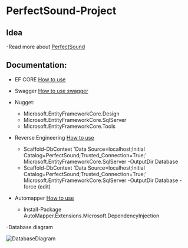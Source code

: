 # PerfectSound-Project

## Idea

-Read more about [PerfectSound](https://edufit-my.sharepoint.com/:w:/g/personal/anisa_suljic_edu_fit_ba/ET9mEk8aQpFDnSNLYh2SCkAB7WVjrQGCNj1mf2a94tqhYQ?e=ycsRFn)


## Documentation:

- EF CORE [How to use](https://docs.microsoft.com/en-us/aspnet/core/data/ef-mvc/intro?view=aspnetcore-5.0)

- Swagger [How to use swagger](https://docs.microsoft.com/en-us/aspnet/core/tutorials/getting-started-with-swashbuckle?view=aspnetcore-5.0&tabs=visual-studio)

- Nugget:
    * Microsoft.EntityFrameworkCore.Design
    * Microsoft.EntityFrameworkCore.SqlServer
    * Microsoft.EntityFrameworkCore.Tools
    
- Reverse Engineering [How to use](https://docs.microsoft.com/en-us/ef/core/managing-schemas/scaffolding?tabs=dotnet-core-cli)
   * Scaffold-DbContext 'Data Source=localhost;Initial Catalog=PerfectSound;Trusted_Connection=True;' Microsoft.EntityFrameworkCore.SqlServer -OutputDir Database
   * Scaffold-DbContext 'Data Source=localhost;Initial Catalog=PerfectSound;Trusted_Connection=True;' Microsoft.EntityFrameworkCore.SqlServer -OutputDir Database -force (edit)

- Automapper [How to use](https://code-maze.com/automapper-net-core/)
   * Install-Package AutoMapper.Extensions.Microsoft.DependencyInjection

-Database diagram

![DatabaseDiagram](https://user-images.githubusercontent.com/62303675/127744429-606246cf-d183-4b08-ac4e-363453408532.JPG)
